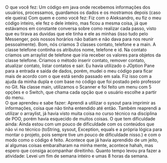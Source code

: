 
O que você fez:
Um código em java onde recebemos informações dos usuários, processamos, guardamos os dados e os mostramos depois (caso ele queira)
Com quem e como você fez:
Fiz com o Aleksandro, eu fiz o meu código inteiro, ele fez o dele inteiro, mas ficou a mesma coisa, já que estávamos em constante conversa sobre como realizar cada passo, visto que eu tirava as duvidas que ele tinha e ele as minhas (isso tudo pelo Messenger, pois nossos horários não batiam e não dava para nos reunir pessoalmente).
Bom, nós criamos 3 classes contato, telefone e a main. A classe telefone continha os atributos nome, telefone e id. Na contato criamos um arraylist de telefone que iria receber os valores para objetos da classe telefone. Criamos o método inserir contato, remover contato, atualizar contato, listar contatos e sair. Eu havia utilizado o JOption Pane para a entrada e saída de dados, porém, mudei o meu código para ficar mais de acordo com o que está sendo passado em sala. Fiz isso com a ajuda da minha dupla e com base no código que foi postado pelo professor no Git. Na classe main, utilizamos o Scanner e foi feito um menu com 5 opções e o Switch, que chama cada opção que o usuário escolhe a partir do menu.        
O que aprendeu e sabe fazer:
Aprendi a utilizar o sysout para imprimir as informações, coisa que não tinha entendido até então. Também reaprendi a utilizar o arraylist, já havia visto muita coisa no curso técnico na disciplina de POO, porém havia esquecido de muitos coisas. 
O que tem dificuldade ainda:
Ainda estou com um pouco de dificuldade com os conteúdos que não vi no técnico (toString, sysout, Exception, equals e a própria lógica para montar o projeto, pois sempre tive um pouco de dificuldade nisso.) e com o modo como o código é feito. Acontece que já havia aprendido de um jeito, aí algumas coisas embaralharam na minha mente, acontece hahah, mas espero que consiga acompanhar direitinho. 
Quanto tempo levou pra fazer a atividade:
Levei um fim de semana inteiro e umas 8 horas da semana.

